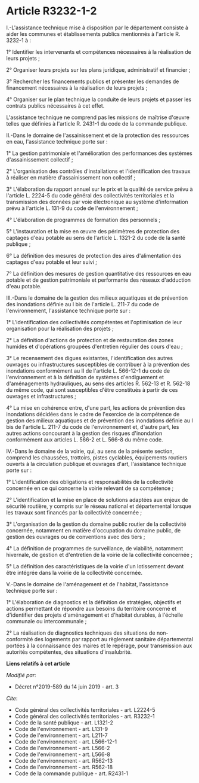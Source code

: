 # Article R3232-1-2

I.-L'assistance technique mise à disposition par le département consiste à aider les communes et établissements publics
mentionnés à l'article R. 3232-1 à : 

1° Identifier les intervenants et compétences nécessaires à la réalisation de leurs projets ; 

2° Organiser leurs projets sur les plans juridique, administratif et financier ; 

3° Rechercher les financements publics et présenter les demandes de financement nécessaires à la réalisation de leurs
projets ; 

4° Organiser sur le plan technique la conduite de leurs projets et passer les contrats publics nécessaires à cet effet. 

L'assistance technique ne comprend pas les missions de maîtrise d'œuvre telles que définies à l'article R. 2431-1 du code de
la commande publique. 

II.-Dans le domaine de l'assainissement et de la protection des ressources en eau, l'assistance technique porte sur : 

1° La gestion patrimoniale et l'amélioration des performances des systèmes d'assainissement collectif ; 

2° L'organisation des contrôles d'installations et l'identification des travaux à réaliser en matière d'assainissement non
collectif ; 

3° L'élaboration du rapport annuel sur le prix et la qualité de service prévu à l'article L. 2224-5 du code général des
collectivités territoriales et la transmission des données par voie électronique au système d'information prévu à l'article
L. 131-9 du code de l'environnement ; 

4° L'élaboration de programmes de formation des personnels ; 

5° L'instauration et la mise en œuvre des périmètres de protection des captages d'eau potable au sens de l'article L. 1321-2
du code de la santé publique ; 

6° La définition des mesures de protection des aires d'alimentation des captages d'eau potable et leur suivi ; 

7° La définition des mesures de gestion quantitative des ressources en eau potable et de gestion patrimoniale et performante
des réseaux d'adduction d'eau potable. 

III.-Dans le domaine de la gestion des milieux aquatiques et de prévention des inondations définie au I bis de l'article L.
211-7 du code de l'environnement, l'assistance technique porte sur : 

1° L'identification des collectivités compétentes et l'optimisation de leur organisation pour la réalisation des projets ; 

2° La définition d'actions de protection et de restauration des zones humides et d'opérations groupées d'entretien régulier
des cours d'eau ; 

3° Le recensement des digues existantes, l'identification des autres ouvrages ou infrastructures susceptibles de contribuer à
la prévention des inondations conformément au II de l'article L. 566-12-1 du code de l'environnement et à la définition de
systèmes d'endiguement et d'aménagements hydrauliques, au sens des articles R. 562-13 et R. 562-18 du même code, qui sont
susceptibles d'être constitués à partir de ces ouvrages et infrastructures ; 

4° La mise en cohérence entre, d'une part, les actions de prévention des inondations décidées dans le cadre de l'exercice de
la compétence de gestion des milieux aquatiques et de prévention des inondations définie au I bis de l'article L. 211-7 du
code de l'environnement et, d'autre part, les autres actions concourant à la gestion des risques d'inondation conformément
aux articles L. 566-2 et L. 566-8 du même code. 

IV.-Dans le domaine de la voirie, qui, au sens de la présente section, comprend les chaussées, trottoirs, pistes cyclables,
équipements routiers ouverts à la circulation publique et ouvrages d'art, l'assistance technique porte sur : 

1° L'identification des obligations et responsabilités de la collectivité concernée en ce qui concerne la voirie relevant de
sa compétence ; 

2° L'identification et la mise en place de solutions adaptées aux enjeux de sécurité routière, y compris sur le réseau
national et départemental lorsque les travaux sont financés par la collectivité concernée ; 

3° L'organisation de la gestion du domaine public routier de la collectivité concernée, notamment en matière d'occupation du
domaine public, de gestion des ouvrages ou de conventions avec des tiers ; 

4° La définition de programmes de surveillance, de viabilité, notamment hivernale, de gestion et d'entretien de la voirie de
la collectivité concernée ; 

5° La définition des caractéristiques de la voirie d'un lotissement devant être intégrée dans la voirie de la collectivité
concernée. 

V.-Dans le domaine de l'aménagement et de l'habitat, l'assistance technique porte sur : 

1° L'élaboration de diagnostics et la définition de stratégies, objectifs et actions permettant de répondre aux besoins du
territoire concerné et d'identifier des projets d'aménagement et d'habitat durables, à l'échelle communale ou
intercommunale ; 

2° La réalisation de diagnostics techniques des situations de non-conformité des logements par rapport au règlement sanitaire
départemental portées à la connaissance des maires et le repérage, pour transmission aux autorités compétentes, des
situations d'insalubrité.

**Liens relatifs à cet article**

_Modifié par_:

  - Décret n°2019-589 du 14 juin 2019 - art. 3

_Cite_:

  - Code général des collectivités territoriales - art. L2224-5
  - Code général des collectivités territoriales - art. R3232-1
  - Code de la santé publique - art. L1321-2
  - Code de l'environnement - art. L131-9
  - Code de l'environnement - art. L211-7
  - Code de l'environnement - art. L566-12-1
  - Code de l'environnement - art. L566-2
  - Code de l'environnement - art. L566-8
  - Code de l'environnement - art. R562-13
  - Code de l'environnement - art. R562-18
  - Code de la commande publique - art. R2431-1
